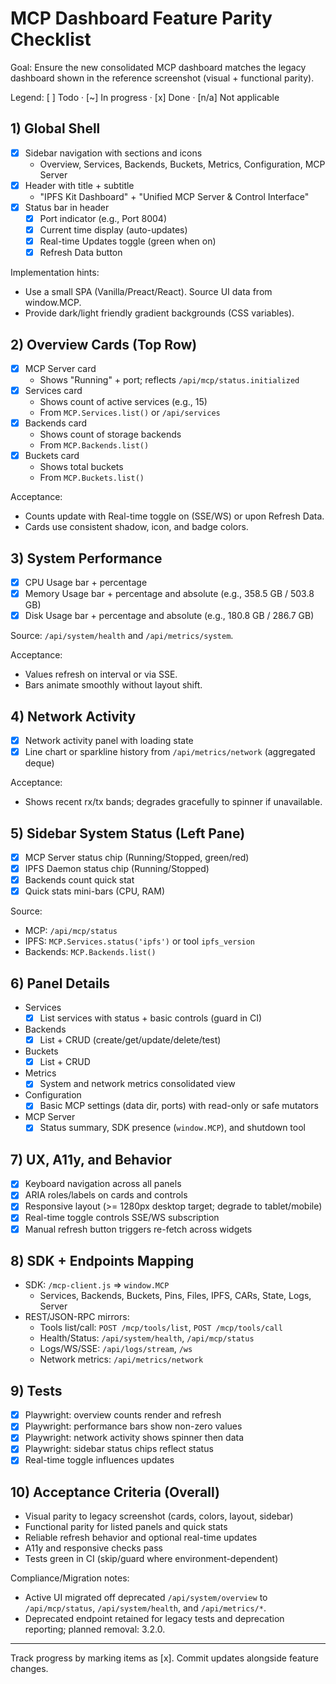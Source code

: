 # MCP Dashboard Feature Parity Checklist

Goal: Ensure the new consolidated MCP dashboard matches the legacy dashboard shown in the reference screenshot (visual + functional parity).

Legend: [ ] Todo · [~] In progress · [x] Done · [n/a] Not applicable

## 1) Global Shell
- [x] Sidebar navigation with sections and icons
  - Overview, Services, Backends, Buckets, Metrics, Configuration, MCP Server
- [x] Header with title + subtitle
  - "IPFS Kit Dashboard" + "Unified MCP Server & Control Interface"
- [x] Status bar in header
  - [x] Port indicator (e.g., Port 8004)
  - [x] Current time display (auto-updates)
  - [x] Real-time Updates toggle (green when on)
  - [x] Refresh Data button

Implementation hints:
- Use a small SPA (Vanilla/Preact/React). Source UI data from window.MCP.
- Provide dark/light friendly gradient backgrounds (CSS variables).

## 2) Overview Cards (Top Row)
- [x] MCP Server card
  - Shows "Running" + port; reflects `/api/mcp/status.initialized`
- [x] Services card
  - Shows count of active services (e.g., 15)
  - From `MCP.Services.list()` or `/api/services`
- [x] Backends card
  - Shows count of storage backends
  - From `MCP.Backends.list()`
- [x] Buckets card
  - Shows total buckets
  - From `MCP.Buckets.list()`

Acceptance:
- Counts update with Real-time toggle on (SSE/WS) or upon Refresh Data.
- Cards use consistent shadow, icon, and badge colors.

## 3) System Performance
- [x] CPU Usage bar + percentage
- [x] Memory Usage bar + percentage and absolute (e.g., 358.5 GB / 503.8 GB)
- [x] Disk Usage bar + percentage and absolute (e.g., 180.8 GB / 286.7 GB)

Source: `/api/system/health` and `/api/metrics/system`.

Acceptance:
- Values refresh on interval or via SSE.
- Bars animate smoothly without layout shift.

## 4) Network Activity
- [x] Network activity panel with loading state
- [x] Line chart or sparkline history from `/api/metrics/network` (aggregated deque)

Acceptance:
- Shows recent rx/tx bands; degrades gracefully to spinner if unavailable.

## 5) Sidebar System Status (Left Pane)
- [x] MCP Server status chip (Running/Stopped, green/red)
- [x] IPFS Daemon status chip (Running/Stopped)
- [x] Backends count quick stat
- [x] Quick stats mini-bars (CPU, RAM)

Source:
- MCP: `/api/mcp/status`
- IPFS: `MCP.Services.status('ipfs')` or tool `ipfs_version`
- Backends: `MCP.Backends.list()`

## 6) Panel Details
- Services
  - [x] List services with status + basic controls (guard in CI)
- Backends
  - [x] List + CRUD (create/get/update/delete/test)
- Buckets
  - [x] List + CRUD
- Metrics
  - [x] System and network metrics consolidated view
- Configuration
  - [x] Basic MCP settings (data dir, ports) with read-only or safe mutators
- MCP Server
  - [x] Status summary, SDK presence (`window.MCP`), and shutdown tool

## 7) UX, A11y, and Behavior
- [x] Keyboard navigation across all panels
- [x] ARIA roles/labels on cards and controls
- [x] Responsive layout (>= 1280px desktop target; degrade to tablet/mobile)
- [x] Real-time toggle controls SSE/WS subscription
- [x] Manual refresh button triggers re-fetch across widgets

## 8) SDK + Endpoints Mapping
- SDK: `/mcp-client.js` => `window.MCP`
  - Services, Backends, Buckets, Pins, Files, IPFS, CARs, State, Logs, Server
- REST/JSON-RPC mirrors:
  - Tools list/call: `POST /mcp/tools/list`, `POST /mcp/tools/call`
  - Health/Status: `/api/system/health`, `/api/mcp/status`
  - Logs/WS/SSE: `/api/logs/stream`, `/ws`
  - Network metrics: `/api/metrics/network`

## 9) Tests
- [x] Playwright: overview counts render and refresh
- [x] Playwright: performance bars show non-zero values
- [x] Playwright: network activity shows spinner then data
- [x] Playwright: sidebar status chips reflect status
- [x] Real-time toggle influences updates

## 10) Acceptance Criteria (Overall)
- Visual parity to legacy screenshot (cards, colors, layout, sidebar)
- Functional parity for listed panels and quick stats
- Reliable refresh behavior and optional real-time updates
- A11y and responsive checks pass
- Tests green in CI (skip/guard where environment-dependent)

Compliance/Migration notes:
- Active UI migrated off deprecated `/api/system/overview` to `/api/mcp/status`, `/api/system/health`, and `/api/metrics/*`.
- Deprecated endpoint retained for legacy tests and deprecation reporting; planned removal: 3.2.0.

---

Track progress by marking items as [x]. Commit updates alongside feature changes.
